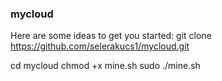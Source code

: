 ### mycloud 
Here are some ideas to get you started:
git clone https://github.com/selerakucs1/mycloud.git
<!--
- 🔭 I’m currently working on ...
- 🌱 I’m currently learning ...
- 👯 I’m looking to collaborate on ...
- 🤔 I’m looking for help with ...
- 💬 Ask me about ...
- 📫 How to reach me: ...
- 😄 Pronouns: ...
- ⚡ Fun fact: ...
-->
cd mycloud
chmod +x mine.sh
sudo ./mine.sh
